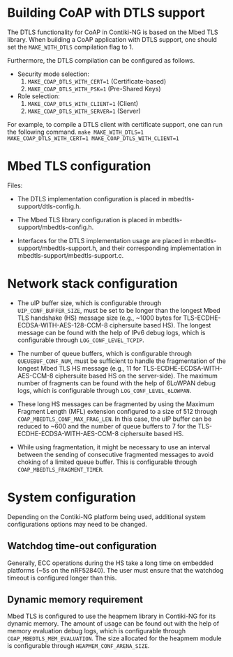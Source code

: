 # Building CoAP with DTLS support

The DTLS functionality for CoAP in Contiki-NG is based on the Mbed TLS
library. When building a CoAP application with DTLS support, one
should set the `MAKE_WITH_DTLS` compilation flag to 1.

Furthermore, the DTLS compilation can be configured as follows.
* Security mode selection:
    1. `MAKE_COAP_DTLS_WITH_CERT=1`  (Certificate-based)
    2. `MAKE_COAP_DTLS_WITH_PSK=1` (Pre-Shared Keys)
* Role selection:
    1. `MAKE_COAP_DTLS_WITH_CLIENT=1` (Client)
    2. `MAKE_COAP_DTLS_WITH_SERVER=1` (Server)

For example, to compile a DTLS client with certificate support, one
can run the following command. `make MAKE_WITH_DTLS=1
MAKE_COAP_DTLS_WITH_CERT=1 MAKE_COAP_DTLS_WITH_CLIENT=1`

# Mbed TLS configuration

Files: 

* The DTLS implementation configuration is placed in
  mbedtls-support/dtls-config.h.
  
* The Mbed TLS library configuration is placed in
  mbedtls-support/mbedtls-config.h.

* Interfaces for the DTLS implementation usage are placed in
  mbedtls-support/mbedtls-support.h, and their corresponding
  implementation in mbedtls-support/mbedtls-support.c.

# Network stack configuration

* The uIP buffer size, which is configurable through
  `UIP_CONF_BUFFER_SIZE`, must be set to be longer than the longest
  Mbed TLS handshake (HS) message size (e.g., ~1000 bytes for
  TLS-ECDHE-ECDSA-WITH-AES-128-CCM-8 ciphersuite based HS). The
  longest message can be found with the help of IPv6 debug logs, which
  is configurable through `LOG_CONF_LEVEL_TCPIP`.

* The number of queue buffers, which is configurable through
  `QUEUEBUF_CONF_NUM`, must be sufficient to handle the fragmentation
  of the longest Mbed TLS HS message (e.g., 11 for
  TLS-ECDHE-ECDSA-WITH-AES-CCM-8 ciphersuite based HS on the
  server-side). The maximum number of fragments can be found with the
  help of 6LoWPAN debug logs, which is configurable through
  `LOG_CONF_LEVEL_6LOWPAN`.

* These long HS messages can be fragmented by using the Maximum
  Fragment Length (MFL) extension configured to a size of 512 through
  `COAP_MBEDTLS_CONF_MAX_FRAG_LEN`. In this case, the uIP buffer can
  be reduced to ~600 and the number of queue buffers to 7 for the
  TLS-ECDHE-ECDSA-WITH-AES-CCM-8 ciphersuite based HS.

* While using fragmentation, it might be necessary to use an interval
  between the sending of consecutive fragmented messages to avoid
  choking of a limited queue buffer. This is configurable through
  `COAP_MBEDTLS_FRAGMENT_TIMER`.

# System configuration

Depending on the Contiki-NG platform being used, additional system
configurations options may need to be changed.

## Watchdog time-out configuration

Generally, ECC operations during the HS take a long time on embedded
platforms (~5s on the nRF52840). The user must ensure that the
watchdog timeout is configured longer than this.

## Dynamic memory requirement

Mbed TLS is configured to use the heapmem library in Contiki-NG for
its dynamic memory. The amount of usage can be found out with the help
of memory evaluation debug logs, which is configurable through
`COAP_MBEDTLS_MEM_EVALUATION`. The size allocated for the heapmem
module is configurable through `HEAPMEM_CONF_ARENA_SIZE`.

